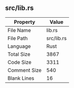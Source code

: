 ## src/lib.rs

| Property      | Value       |
|---------------|-------------|
| File Name     | lib.rs          |
| File Path     | src/lib.rs          |
| Language      | Rust          |
| Total Size    | 3867          |
| Code Size     | 3311          |
| Comment Size  | 540          |
| Blank Lines   | 16          |
